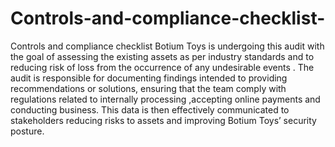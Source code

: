 # Controls-and-compliance-checklist-
Controls and compliance checklist 
Botium Toys is undergoing this audit with the goal of assessing the existing assets as per industry standards and to reducing risk of loss from the occurrence of any undesirable events . The audit is responsible for documenting findings intended to providing recommendations or solutions, ensuring that the team comply with regulations related to internally processing ,accepting online payments and conducting business. This data is then effectively communicated to stakeholders reducing risks to assets and improving Botium Toys’ security posture.
